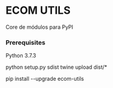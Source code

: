 # ECOM UTILS

Core de módulos para PyPI

### Prerequisites
Python 3.7.3

python setup.py sdist
twine upload dist/*

pip install --upgrade ecom-utils